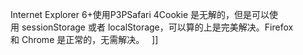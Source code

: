 Internet Explorer 6+使用P3PSafari 4Cookie 是无解的，但是可以使用 sessionStorage 或者 localStorage，可以算的上是完美解决。Firefox 和 Chrome 是正常的，无需解决。   ]]